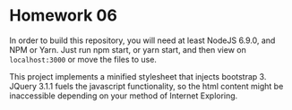 # Homework 06

In order to build this repository, you will need at least NodeJS 6.9.0, and NPM or Yarn. Just run npm start, or yarn start, and then view on `localhost:3000` or move the files to use.

This project implements a minified stylesheet that injects bootstrap 3. JQuery 3.1.1 fuels the javascript functionality, so the html content might be inaccessible depending on your method of Internet Exploring.
